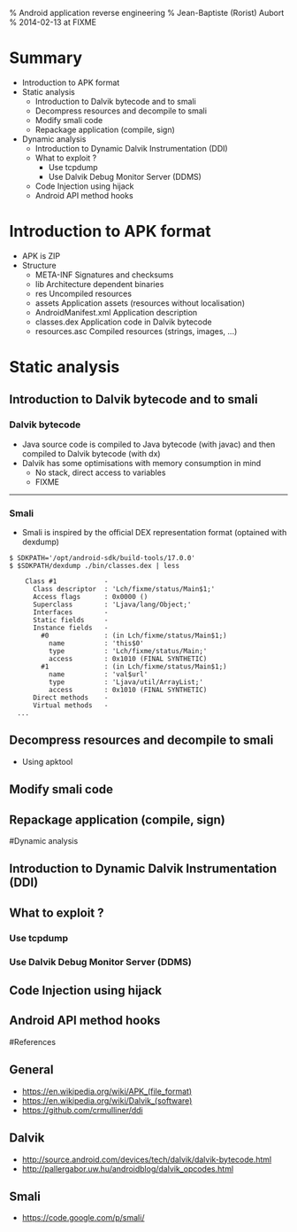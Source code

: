 % Android application reverse engineering
% Jean-Baptiste (Rorist) Aubort
% 2014-02-13 at FIXME
<!--
pandoc -V theme:Warsaw --variable fontsize=8pt -t beamer -s presentation.md -o presentation.pdf
-->

# Summary

* Introduction to APK format
* Static analysis
    * Introduction to Dalvik bytecode and to smali
    * Decompress resources and decompile to smali
    * Modify smali code
    * Repackage application (compile, sign)
* Dynamic analysis
    * Introduction to Dynamic Dalvik Instrumentation (DDI)
    * What to exploit ?
        * Use tcpdump
        * Use Dalvik Debug Monitor Server (DDMS)
    * Code Injection using hijack
    * Android API method hooks

# Introduction to APK format

* APK is ZIP
* Structure
    * META-INF              Signatures and checksums
    * lib                   Architecture dependent binaries
    * res                   Uncompiled resources
    * assets                Application assets (resources without localisation)
    * AndroidManifest.xml   Application description
    * classes.dex           Application code in Dalvik bytecode
    * resources.asc         Compiled resources (strings, images, ...)

# Static analysis

## Introduction to Dalvik bytecode and to smali

### Dalvik bytecode

* Java source code is compiled to Java bytecode (with javac) and then compiled to Dalvik bytecode (with dx)
* Dalvik has some optimisations with memory consumption in mind
    * No stack, direct access to variables
    * FIXME

---

### Smali

* Smali is inspired by the official DEX representation format (optained with dexdump)

```
$ SDKPATH='/opt/android-sdk/build-tools/17.0.0'
$ $SDKPATH/dexdump ./bin/classes.dex | less

    Class #1            -
      Class descriptor  : 'Lch/fixme/status/Main$1;'
      Access flags      : 0x0000 ()
      Superclass        : 'Ljava/lang/Object;'
      Interfaces        -
      Static fields     -
      Instance fields   -
        #0              : (in Lch/fixme/status/Main$1;)
          name          : 'this$0'
          type          : 'Lch/fixme/status/Main;'
          access        : 0x1010 (FINAL SYNTHETIC)
        #1              : (in Lch/fixme/status/Main$1;)
          name          : 'val$url'
          type          : 'Ljava/util/ArrayList;'
          access        : 0x1010 (FINAL SYNTHETIC)
      Direct methods    -
      Virtual methods   -
  ...
```


## Decompress resources and decompile to smali

* Using apktool

> 

## Modify smali code
## Repackage application (compile, sign)

#Dynamic analysis

## Introduction to Dynamic Dalvik Instrumentation (DDI)
## What to exploit ?
### Use tcpdump
### Use Dalvik Debug Monitor Server (DDMS)
## Code Injection using hijack
## Android API method hooks

#References

## General
* https://en.wikipedia.org/wiki/APK_(file_format)
* https://en.wikipedia.org/wiki/Dalvik_(software)
* https://github.com/crmulliner/ddi

## Dalvik
* http://source.android.com/devices/tech/dalvik/dalvik-bytecode.html
* http://pallergabor.uw.hu/androidblog/dalvik_opcodes.html

## Smali
* https://code.google.com/p/smali/

